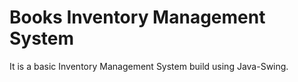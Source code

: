 # Books Inventory Management System
 It is a basic Inventory Management System build using Java-Swing.
